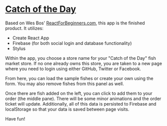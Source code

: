 # [Catch of the Day](https://ultrajeff.github.io/catch-of-the-day/)

Based on Wes Bos' [ReactForBeginners.com](https://ReactForBeginners.com), this app is the finished product. It utilizes:

* Create React App
* Firebase (for both social login and database functionality)
* Stylus

Within the app, you choose a store name for your "Catch of the Day" fish market store. If no one already owns this store, you are taken to a new page where you need to login using either GitHub, Twitter or Facebook.

From here, you can load the sample fishes or create your own using the form. You may also remove fishes from this panel as well.

Once there are fish added on the left, you can click to add them to your order (the middle pane). There will be some minor animations and the order ticket will update. Additionally, all of this data is persisted to Firebase and localStorage so that your data is saved between page visits.

Have fun!
